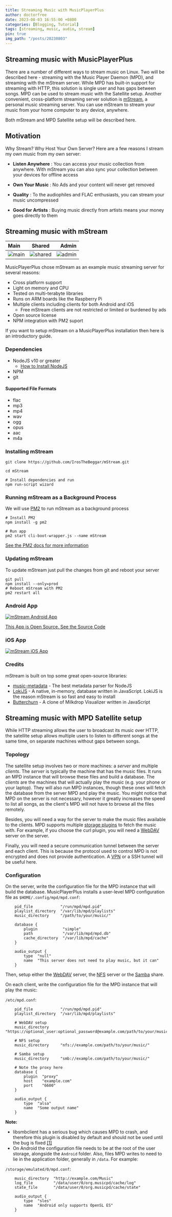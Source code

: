 ```yaml
---
title: Streaming Music with MusicPlayerPlus
author: doctorfree
date: 2023-08-03 16:55:00 +0800
categories: [Blogging, Tutorial]
tags: [streaming, music, audio, stream]
pin: true
img_path: "/posts/20230803"
---
```


## Streaming music with MusicPlayerPlus

There are a number of different ways to stream music on Linux. Two will
be described here - streaming with the Music Player Daemon (MPD), and
streaming with the mStream server. While MPD has built-in support for
streaming with HTTP, this solution is single user and has gaps between
songs. MPD can be used to stream music with the Satellite setup. Another
convenient, cross-platform streaming server solution is
[mStream](https://github.com/IrosTheBeggar/mStream), a personal music
streaming server. You can use mStream to stream your music from your
home computer to any device, anywhere.

Both mStream and MPD Satellite setup will be described here.

## Motivation

Why Stream? Why Host Your Own Server? Here are a few reasons I stream my
own music from my own server:

- **Listen Anywhere**
  : You can access your music collection from anywhere. With mStream you can also sync your collection between your devices for offline access

- **Own Your Music**
  : No Ads and your content will never get removed

- **Quality**
  : To the audiophiles and FLAC enthusiasts, you can stream your music uncompressed

- **Good for Artists**
  : Buying music directly from artists means your money goes directly to them

## Streaming music with mStream

| Main                                                                                                  |                                                Shared                                                |                                                                                              Admin |
| :---------------------------------------------------------------------------------------------------- | :--------------------------------------------------------------------------------------------------: | -------------------------------------------------------------------------------------------------: |
| ![main](https://raw.githubusercontent.com/wiki/doctorfree/MusicPlayerPlus/img/mstreamv5.png?raw=true) | ![shared](https://raw.githubusercontent.com/wiki/doctorfree/MusicPlayerPlus/img/shared.png?raw=true) | ![admin](https://raw.githubusercontent.com/wiki/doctorfree/MusicPlayerPlus/img/admin.png?raw=true) |

MusicPlayerPlus chose mStream as an example music streaming server for
several reasons:

- Cross platform support
- Light on memory and CPU
- Tested on multi-terabyte libraries
- Runs on ARM boards like the Raspberry Pi
- Multiple clients including clients for both Android and iOS
  - Free mStream clients are not restricted or limited or burdened by ads
- Open source license
- NPM integration with PM2 suport

If you want to setup mStream on a MusicPlayerPlus installation then here
is an introductory guide.

### Dependencies

- NodeJS v10 or greater
  - [How to Install NodeJS](https://nodejs.org/en/download/package-manager/)
- NPM
- git

#### Supported File Formats

- flac
- mp3
- mp4
- wav
- ogg
- opus
- aac
- m4a

### Installing mStream

```shell
git clone https://github.com/IrosTheBeggar/mStream.git

cd mStream

# Install dependencies and run
npm run-script wizard
```

### Running mStream as a Background Process

We will use [PM2](https://pm2.keymetrics.io/) to run mStream as a background process

```shell
# Install PM2
npm install -g pm2

# Run app
pm2 start cli-boot-wrapper.js --name mStream
```

[See the PM2 docs for more information](https://pm2.keymetrics.io/docs/usage/quick-start/)

### Updating mStream

To update mStream just pull the changes from git and reboot your server

```shell
git pull
npm install --only=prod
# Reboot mStream with PM2
pm2 restart all
```

### Android App

[![mStream Android App](https://raw.githubusercontent.com/wiki/doctorfree/MusicPlayerPlus/img/play-store-logo.png)](https://play.google.com/store/apps/details?id=mstream.music&hl=en_US&gl=US)

[This App is Open Source. See the Source Code](https://github.com/IrosTheBeggar/mstream_music/releases)

### iOS App

[![mStream iOS App](https://raw.githubusercontent.com/wiki/doctorfree/MusicPlayerPlus/img/app-store-logo.png)](https://apps.apple.com/us/app/mstream-player/id1605378892)

### Credits

mStream is built on top some great open-source libraries:

- [music-metadata](https://github.com/Borewit/music-metadata) - The best metadata parser for NodeJS
- [LokiJS](https://github.com/techfort/LokiJS) - A native, in-memory, database written in JavaScript. LokiJS is the reason mStream is so fast and easy to install
- [Butterchurn](https://github.com/jberg/butterchurn) - A clone of Milkdrop Visualizer written in JavaScript

## Streaming music with MPD Satellite setup

While HTTP streaming allows the user to broadcast its music over HTTP,
the satellite setup allows multiple users to listen to different songs
at the same time, on separate machines without gaps between songs.

### Topology

The satellite setup involves two or more machines: a _server_ and
multiple _clients_. The _server_ is typically the machine that has the
music files. It runs an MPD instance that will browse these files and
build a database. The _clients_ are the machines that will actually play
the music (e.g. your phone or your laptop). They will also run MPD
instances, though these ones will fetch the database from the server MPD
and play the music. You might notice that MPD on the server is not
necessary, however it greatly increases the speed to list all songs, as
the client's MPD will not have to browse all the files remotely.

Besides, you will need a way for the server to make the music files
available to the clients. MPD supports multiple
<a href="https://www.musicpd.org/doc/html/plugins.html#storage-plugins"
class="external text" rel="nofollow">storage plugins</a> to fetch the
music with. For example, if you choose the curl plugin, you will need a
[WebDAV](https://wiki.archlinux.org/title/WebDAV "WebDAV") server on the
server.

Finally, you will need a secure communication tunnel between the server
and each client. This is because the protocol used to control MPD is not
encrypted and does not provide authentication. A
<a href="https://wiki.archlinux.org/title/VPN" class="mw-redirect"
title="VPN">VPN</a> or a SSH tunnel will be useful here.

### Configuration

On the server, write the configuration file for the MPD instance that
will build the database. MusicPlayerPlus installs a user-level MPD
configuration file as `$HOME/.config/mpd/mpd.conf`:

```
    pid_file            "/run/mpd/mpd.pid"
    playlist_directory  "/var/lib/mpd/playlists"
    music_directory     "/path/to/your/music/"

    database {
        plugin           "simple"
        path             "/var/lib/mpd/mpd.db"
        cache_directory  "/var/lib/mpd/cache"
    }

    audio_output {
        type  "null"
        name  "This server does not need to play music, but it can"
    }
```

Then, setup either the
[WebDAV](https://wiki.archlinux.org/title/WebDAV "WebDAV") server, the
[NFS](https://wiki.archlinux.org/title/NFS "NFS") server or the
[Samba](https://wiki.archlinux.org/title/Samba "Samba") share.

On each client, write the configuration file for the MPD instance that
will play the music:

`/etc/mpd.conf`:

```
    pid_file            "/run/mpd/mpd.pid"
    playlist_directory  "/var/lib/mpd/playlists"

    # WebDAV setup
    music_directory     "https://optional_user:optional_password@example.com/path/to/your/music/"

    # NFS setup
    music_directory     "nfs://example.com/path/to/your/music/"

    # Samba setup
    music_directory     "smb://example.com/path/to/your/music/"

    # Note the proxy here
    database {
        plugin  "proxy"
        host    "example.com"
        port    "6600"
    }

    audio_output {
        type  "alsa"
        name  "Some output name"
    }
```

**Note:**

- libsmbclient has a serious bug which causes MPD to crash, and
  therefore this plugin is disabled by default and should not be used
  until the bug is fixed
  <a href="https://bugzilla.samba.org/show_bug.cgi?id=11413"
  class="external autonumber" rel="nofollow">[1]</a>
- On Android the configuration file needs to be at the root of the
  user storage, alongside the `Android` folder. Also, files MPD writes
  to need to lie in the application folder, generally in `/data`. For
  example:

`/storage/emulated/0/mpd.conf`:

```
    music_directory  "http://example.com/Music"
    log_file         "/data/user/0/org.musicpd/cache/log"
    state_file       "/data/user/0/org.musicpd/cache/state"

    audio_output {
        type  "sles"
        name  "Android only supports OpenSL ES"
    }
```
